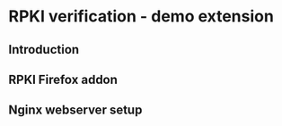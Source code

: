 # RPKI verification - demo extension

## Introduction

## RPKI Firefox addon

## Nginx webserver setup